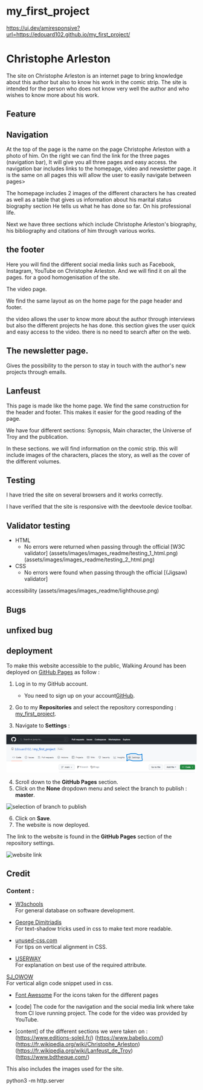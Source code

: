# my_first_project
https://ui.dev/amiresponsive?url=https://edouard102.github.io/my_first_project/
 # **Christophe Arleston**

The site on Christophe Arleston is an internet page to bring knowledge about this author but also to know his work in the comic strip.
The site is intended for the person who does not know very well the author and who wishes to know more about his work.


## Feature

 ## Navigation

At the top of the page is the name on the page Christophe Arleston with a photo of him. On the right we can find the link for the three pages (navigation bar),
It will give you all three pages and easy access. the navigation bar includes links to the homepage, video and newsletter page. it is the same on all pages this will allow the user to easily navigate between pages>


The homepage includes 2 images of the different characters he has created as well as a table that gives us information about his marital status
biography section
He tells us what he has done so far. On his professional life.

Next we have three sections which include Christophe Arleston's biography, his bibliography and citations of him through various works.

## the footer

Here you will find the different social media links such as Facebook, Instagram, YouTube on Christophe Arleston.
And we will find it on all the pages. for a good homogenisation of the site.

 The video page.

We find the same layout as on the home page for the page header and footer.

the video allows the user to know more about the author through interviews but also the different projects he has done.
this section gives the user quick and easy access to the video. there is no need to search after on the web.

## The newsletter page.


Gives the possibility to the person to stay in touch with the author's new projects through emails.

## Lanfeust 

This page is made like the home page. We find the same construction for the header and footer. This makes it easier for the good reading of the page.
 
We have four different sections:  Synopsis, Main character, the Universe of Troy and the publication.

In these sections. we will find information on the comic strip.
 this will include images of the characters, places the story, as well as the cover of the different volumes.


## Testing 

I have tried the site on several browsers  and it works correctly.

I have verified that the site is responsive with the deevtoole device toolbar.

## Validator testing
- HTML
  - No errors were returned when passing through the official [W3C validator]
  (assets/images/images_readme/testing_1_html.png)
  (assets/images/images_readme/testing_2_html.png)
- CSS
  - No errors were found when passing through the official [(Jigsaw) validator]

 accessibility
(assets/images/images_readme/lighthouse.png)
## Bugs

 
## unfixed bug

## deployment 
To make this website accessible to the public, Walking Around 
has been deployed on [GitHub Pages](https://pages.github.com/) as follow :


1. Log in to my GitHub account.
    *  You need to sign up on your account[GitHub](https://github.com/).

2. Go to my **Repositories** and select the repository corresponding : [my_first_project](https://github.com/Edouard102/my_first_project).

3. Navigate to **Settings** :

![settings](assets/images/images_readme/settings.png)

4. Scroll down to the **GitHub Pages** section.
5. Click on the **None** dropdown menu and select the branch to publish : **master**.

![selection of branch to publish](assets/images/images_readme/settings_main.png)

6. Click on **Save**.
7. The website is now deployed.

The link to the website is found in the **GitHub Pages** section of the repository settings.

![website link](assets/images/images_readme/published.png)

## Credit

### Content :

- [W3schools](https://www.w3schools.com/)  
For general database on software development.

- [George Dimitriadis](https://stackoverflow.com/questions/23968961/css-how-can-i-make-a-font-readable-over-any-color)  
For text-shadow tricks used in css to make text more readable.

- [unused-css.com](https://unused-css.com/blog/css-rounded-table-corners/)  
For tips on vertical alignment in CSS.

- [USERWAY](https://userway.org/blog/html-required-versus-aria-required)  
For explanation on best use of the required attribute.

[SJ_OWOW](https://stackoverflow.com/questions/52378422/how-to-vertically-align-text-within-div-element-css)  
For vertical align code snippet used in css.

- [Font Awesome](https://fontawesome.com/)
For the icons taken for the different pages 

 - [code] 
  The code for the navigation and the social media link where take from CI love running project.
  The code for the video was provided by YouTube.
  
- [content] of the different sections we were taken on :
    (https://www.editions-soleil.fr/)
    (https://www.babelio.com/)
    (https://fr.wikipedia.org/wiki/Christophe_Arleston)
    (https://fr.wikipedia.org/wiki/Lanfeust_de_Troy)
    (https://www.bdtheque.com/)

This also includes the images used for the site.

python3 -m http.server 